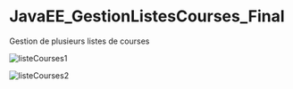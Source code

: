 # JavaEE_GestionListesCourses_Final

 Gestion de plusieurs listes de courses
 
![listeCourses1](https://user-images.githubusercontent.com/77495411/117213452-ea0c4000-adfb-11eb-9b38-76849cff62ad.png)


![listeCourses2](https://user-images.githubusercontent.com/77495411/117213170-8c77f380-adfb-11eb-8ba0-fe5324c12378.png)

